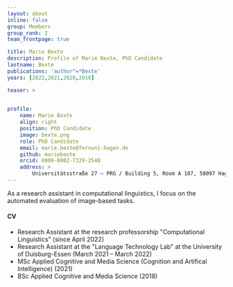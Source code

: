 ```yaml
---
layout: about
inline: false
group: Members
group_rank: 2
team_frontpage: true

title: Marie Bexte
description: Profile of Marie Bexte, PhD Candidate
lastname: Bexte
publications: 'author^=*Bexte'
years: [2022,2021,2020,2018]

teaser: >
    

profile:
    name: Marie Bexte
    align: right
    position: PhD Candidate
    image: bexte.png
    role: PhD Candidate
    email: marie.bexte@fernuni-hagen.de
    github: mariebexte
    orcid: 0000-0002-7329-2548
    address: >
        Universitätsstraße 27 – PRG / Building 5, Room A 107, 58097 Hagen
---
```


As a research assistant in computational linguistics, I focus on the automated evaluation of image-based tasks.

#### CV

- Research Assistant at the research professorship "Computational Linguistics" (since April 2022)
- Research Assistant at the "Language Technology Lab" at the University of Duisburg-Essen (March 2021 – March 2022)
- MSc Applied Cognitive and Media Science (Cognition and Artifical Intelligence) (2021)
- BSc Applied Cognitive and Media Science (2018)

